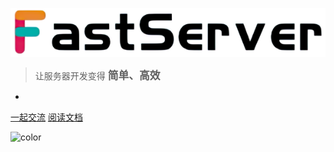 <!-- _coverpage.md -->

![logo](logo.png)

> 让服务器开发变得 <big>**简单、高效**</big>

-

[一起交流](https://qm.qq.com/cgi-bin/qm/qr?k=dDyvnvKaTEXVOynV11IKSi0OxW2Klccp&jump_from=webapi&authKey=H5t0WKYwjBZNqbSsIcEy3V0+8fggXwPzGcV70n3ocup8bApl1J6k6B4ulsZbCTfs)
[阅读文档](/FS文档/简介.md)

<!-- 背景色 -->

![color](#ffffff)
